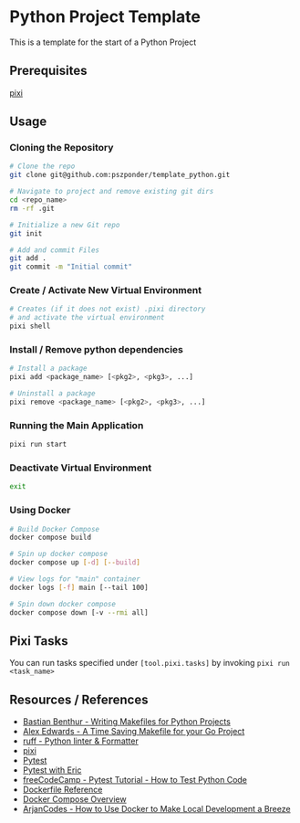 # Python Project Template

This is a template for the start of a Python Project

## Prerequisites

[pixi](https://prefix.dev/)

## Usage

### Cloning the Repository

```bash
# Clone the repo
git clone git@github.com:pszponder/template_python.git

# Navigate to project and remove existing git dirs
cd <repo_name>
rm -rf .git

# Initialize a new Git repo
git init

# Add and commit Files
git add .
git commit -m "Initial commit"
```

### Create / Activate New Virtual Environment

```bash
# Creates (if it does not exist) .pixi directory
# and activate the virtual environment
pixi shell
```

### Install / Remove python dependencies

```bash
# Install a package
pixi add <package_name> [<pkg2>, <pkg3>, ...]

# Uninstall a package
pixi remove <package_name> [<pkg2>, <pkg3>, ...]
```

### Running the Main Application

```bash
pixi run start
```

### Deactivate Virtual Environment

```bash
exit
```

### Using Docker

```bash
# Build Docker Compose
docker compose build

# Spin up docker compose
docker compose up [-d] [--build]

# View logs for "main" container
docker logs [-f] main [--tail 100]

# Spin down docker compose
docker compose down [-v --rmi all]
```

## Pixi Tasks

You can run tasks specified under `[tool.pixi.tasks]` by invoking `pixi run <task_name>`

## Resources / References

- [Bastian Benthur - Writing Makefiles for Python Projects](https://venthur.de/2021-03-31-python-makefiles.html)
- [Alex Edwards - A Time Saving Makefile for your Go Project](https://www.alexedwards.net/blog/a-time-saving-makefile-for-your-go-projects)
- [ruff - Python linter & Formatter](https://github.com/astral-sh/ruff)
- [pixi](https://prefix.dev/)
- [Pytest](https://docs.pytest.org/en)
- [Pytest with Eric](https://pytest-with-eric.com/)
- [freeCodeCamp - Pytest Tutorial - How to Test Python Code](https://www.youtube.com/watch?v=cHYq1MRoyI0)
- [Dockerfile Reference](https://docs.docker.com/engine/reference/builder/)
- [Docker Compose Overview](https://docs.docker.com/compose/)
- [ArjanCodes - How to Use Docker to Make Local Development a Breeze](https://www.youtube.com/watch?v=zkMRWDQV4Tg)